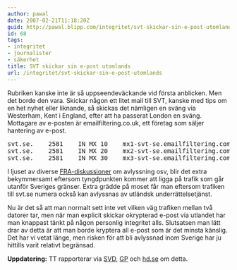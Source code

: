 ```yaml
---
author: pawal
date: 2007-02-21T11:18:20Z
guid: http://pawal.blipp.com/integritet/svt-skickar-sin-e-post-utomlands
id: 68
tags:
- integritet
- journalister
- säkerhet
title: SVT skickar sin e-post utomlands
url: /integritet/svt-skickar-sin-e-post-utomlands
---
```


Rubriken kanske inte är så uppseendeväckande vid första anblicken. Men
det borde den vara. Skickar någon ett litet mail till SVT, kanske med
tips om en het nyhet eller liknande, så skickas det nämligen en sväng
via Westerham, Kent i England, efter att ha passerat London en
sväng. Mottagare av e-posten är emailfiltering.co.uk, ett företag som
säljer hantering av e-post.

<pre>svt.se.    2581    IN MX 10    mx1-svt-se.emailfiltering.com.
svt.se.    2581    IN MX 20    mx2-svt-se.emailfiltering.com.
svt.se.    2581    IN MX 30    mx3-svt-se.emailfiltering.com.</pre>

I ljuset av diverse <a
href="http://www.svd.se/dynamiskt/blogg/did_14548472.asp?ID=2817">FRA-diskussioner</a>
om avlyssning osv, blir det extra bekymmersamt eftersom tyngdpunkten
kommer att ligga på trafik som går utanför Sveriges gränser. Extra
grädde på moset får man eftersom trafiken till svt.se numera också kan
avlyssnas av utländsk underrättelsetjänst.

Nu är det så att man normalt sett inte vet vilken väg trafiken mellan
två datorer tar, men när man explicit skickar okrypterad e-post via
utlandet har man knappast tänkt på någon personlig integritet
alls. Slutsatsen man lätt drar av detta är att man borde kryptera all
e-post som är det minsta känslig. Det har vi vetat länge, men risken
för att bli avlyssnad inom Sverige har ju hittills varit relativt
begränsad.

**Uppdatering:** TT rapporterar via <a href="http://www.svd.se/dynamiskt/inrikes/did_14677149.asp">SVD</a>,
<a href="http://www.gp.se/gp/jsp/Crosslink.jsp?d=361&a=328091">GP</a>
och <a href="http://hd.se/ekonomi/2007/02/21/myndighet-kan-faa-laesa-svt-mejl/">hd.se</a>
om detta.